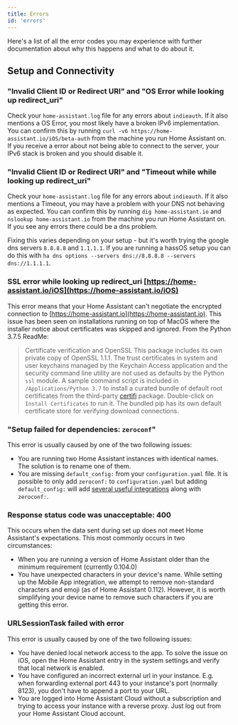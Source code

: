 ```yaml
---
title: Errors
id: 'errors'
---
```


Here's a list of all the error codes you may experience with further documentation about why this happens and what to do about it.

## Setup and Connectivity

### "Invalid Client ID or Redirect URI"  and  "OS Error while looking up redirect_uri"
Check your `home-assistant.log` file for any errors about `indieauth`. If it also mentions a OS Error, you most likely have a broken IPv6 implementation. You can confirm this by running `curl -v6 https://home-assistant.io/iOS/beta-auth` from the machine you run Home Assistant on. If you receive a error about not being able to connect to the server, your IPv6 stack is broken and you should disable it.

### "Invalid Client ID or Redirect URI"  and  "Timeout while while looking up redirect_uri"
Check your `home-assistant.log` file for any errors about `indieauth`. If it also mentions a Timeout, you may have a problem with your DNS not behaving as expected. You can confirm this by running `dig home-assistant.io` and `nslookup home-assistant.io` from the machine you run Home Assistant on. If you see any errors there could be a dns problem.

Fixing this varies depending on your setup - but it's worth trying the google dns servers `8.8.8.8` and `1.1.1.1`. If you are running a hassOS setup you can do this with `ha dns options --servers dns://8.8.8.8 --servers dns://1.1.1.1`.

### SSL error while looking up redirect_uri [https://home-assistant.io/iOS](https://home-assistant.io/iOS)
This error means that your Home Assistant can't negotiate the encrypted connection to [https://home-assistant.io](https://home-assistant.io). This issue has been seen on installations running on top of MacOS where the installer notice about certificates was skipped and ignored. From the Python 3.7.5 ReadMe:

>Certificate verification and OpenSSL
>This package includes its own private copy of OpenSSL 1.1.1.   The trust certificates in system and user keychains managed by the Keychain Access application and the security command line utility are not used as defaults by the Python `ssl` module.  A sample command script is included in `/Applications/Python 3.7` to install a curated bundle of default root certificates from the third-party [certifi](https://pypi.org/project/certifi/) package.  Double-click on `Install Certificates` to run it.
>The bundled pip has its own default certificate store for verifying download connections.

### "Setup failed for dependencies: `zeroconf`"
This error is usually caused by one of the two following issues:
*   You are running two Home Assistant instances with identical names. The solution is to rename one of them.
*   You are missing `default_config:` from your `configuration.yaml` file. It is possible to only add `zeroconf:` to `configuration.yaml` but adding `default_config:` will add [several useful integrations](https://www.home-assistant.io/integrations/default_config/) along with `zeroconf:`.

### Response status code was unacceptable: 400
This occurs when the data sent during set up does not meet Home Assistant's expectations. This most commonly occurs in two circumstances:

* When you are running a version of Home Assistant older than the minimum requirement (currently 0.104.0)
* You have unexpected characters in your device's name. While setting up the Mobile App integration, we attempt to remove non-standard characters and emoji (as of Home Assistant 0.112). However, it is worth simplifying your device name to remove such characters if you are getting this error.

### URLSessionTask failed with error
This error is usually caused by one of the two following issues:
*   You have denied local network access to the app. To solve the issue on iOS, open the Home Assistant entry in the system settings and verify that local network is enabled.
*   You have configured an incorrect external url in your instance. E.g. when forwarding external port 443 to your instance's port (normally 8123), you don't have to append a port to your URL.
* You are logged into Home Assistant Cloud without a subscription and trying to access your instance with a reverse proxy. Just log out from your Home Assistant Cloud account.
